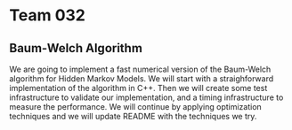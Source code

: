 # Team 032

## Baum-Welch Algorithm

We are going to implement a fast numerical version of the Baum-Welch algorithm for Hidden Markov Models. 
We will start with a straighforward implementation of the algorithm in C++.
Then we will create some test infrastructure to validate our implementation, and a timing infrastructure to measure the performance.
We will continue by applying optimization techniques and we will update README with the techniques we try.

